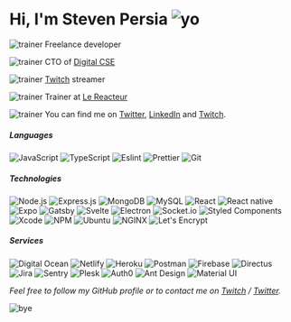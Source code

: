# Hi, I'm Steven Persia ![yo](https://cdn.discordapp.com/emojis/607008285505224712.png?size=32)

![trainer](https://cdn.discordapp.com/emojis/601687220075757581.png?size=20) Freelance developer

![trainer](https://cdn.discordapp.com/emojis/430179754105110539.png?size=20) CTO of [Digital CSE](https://www.digitalcse.fr)

![trainer](https://cdn.discordapp.com/emojis/618588628989378590.png?size=20) [Twitch](https://twitch.tv/stevenpersia) streamer

![trainer](https://cdn.discordapp.com/emojis/612123309051740181.png?size=20) Trainer at [Le Reacteur](https://lereacteur.io)

![trainer](https://cdn.discordapp.com/emojis/648974637182484500.png?size=20) You can find me on [Twitter](https://twitter.com/stevenpersia_js), [LinkedIn](https://linkedin.com/stevenpersia) and [Twitch](https://twitch.tv/stevenpersia).

##### Languages

![JavaScript](https://img.shields.io/badge/-JavaScript-000?&logo=JavaScript)
![TypeScript](https://img.shields.io/badge/-TypeScript-000?&logo=TypeScript&logoColor=007ACC)
![Eslint](https://img.shields.io/badge/-Eslint-000?&logo=Eslint)
![Prettier](https://img.shields.io/badge/-Prettier-000?&logo=Prettier)
![Git](https://img.shields.io/badge/-Git-000?&logo=git)

##### Technologies

![Node.js](https://img.shields.io/badge/-Node.js-000?&logo=node.js)
![Express.js](https://img.shields.io/badge/-Express.js-000)
![MongoDB](https://img.shields.io/badge/-MongoDB-000?&logo=mongodb)
![MySQL](https://img.shields.io/badge/-MySQL-000?&logo=mysql&logoColor=FFFFFF)
![React](https://img.shields.io/badge/-React-000?&logo=React)
![React native](https://img.shields.io/badge/-React%20native-000?&logo=React)
![Expo](https://img.shields.io/badge/-Expo-000?&logo=Expo)
![Gatsby](https://img.shields.io/badge/-Gatsby-000?&logo=Gatsby)
![Svelte](https://img.shields.io/badge/-Svelte-000?&logo=Svelte)
![Electron](https://img.shields.io/badge/-Electron-000?&logo=Electron)
![Socket.io](https://img.shields.io/badge/-Socket.io-000?&logo=Socket.io)
![Styled Components](https://img.shields.io/badge/-Styled%20Components-000?&logo=styled-components)
![Xcode](https://img.shields.io/badge/-Xcode-000?&logo=Xcode)
![NPM](https://img.shields.io/badge/-NPM-000?&logo=NPM)
![Ubuntu](https://img.shields.io/badge/-Ubuntu-000?&logo=Ubuntu)
![NGINX](https://img.shields.io/badge/-NGINX-000?&logo=NGINX)
![Let's Encrypt](https://img.shields.io/badge/-Let's%20Encrypt-000?&logo=lets-encrypt)

##### Services

![Digital Ocean](https://img.shields.io/badge/-Digital%20Ocean-000?&logo=DigitalOcean)
![Netlify](https://img.shields.io/badge/-Netlify-000?&logo=Netlify)
![Heroku](https://img.shields.io/badge/-Heroku-000?&logo=Heroku)
![Postman](https://img.shields.io/badge/-Postman-000?&logo=Postman)
![Firebase](https://img.shields.io/badge/-Firebase-000?&logo=Firebase)
![Directus](https://img.shields.io/badge/-Directus-000?&logo=Directus)
![Jira](https://img.shields.io/badge/-Jira-000?&logo=jira-software)
![Sentry](https://img.shields.io/badge/-Sentry-000?&logo=Sentry)
![Plesk](https://img.shields.io/badge/-Plesk-000?&logo=Plesk)
![Auth0](https://img.shields.io/badge/-Auth0-000?&logo=Auth0)
![Ant Design](https://img.shields.io/badge/-Ant%20Design-000?&logo=Ant-Design)
![Material UI](https://img.shields.io/badge/-Material%20UI-000?&logo=Material-UI)

_Feel free to follow my GitHub profile or to contact me on [Twitch](https://twitch.tv/stevenpersia) / [Twitter](https://twitter.com/stevenpersia_js)._

![bye](https://cdn.discordapp.com/emojis/607008265284616233.png?size=32)
